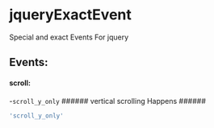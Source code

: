 jqueryExactEvent
================

Special and exact Events For jquery


Events:
-------
#### scroll: ####
-`scroll_y_only` ###### vertical scrolling Happens ######

```javascript
'scroll_y_only'
```

